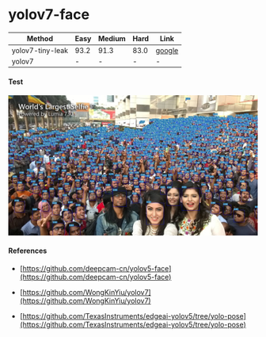 # yolov7-face


| Method           | Easy  | Medium | Hard  | Link  |
| -----------------| ----- | ------ | ----- | ----- |
| yolov7-tiny-leak | 93.2  | 91.3   | 83.0  | [google](https://drive.google.com/file/d/1B2F5YuERfMEfJeRXfz5oMxI8wcZLmvFJ/view?usp=sharing) |
| yolov7           | -     | -      | -     | -     |


#### Test

![](data/images/result.jpg)


#### References

* [https://github.com/deepcam-cn/yolov5-face](https://github.com/deepcam-cn/yolov5-face)

* [https://github.com/WongKinYiu/yolov7](https://github.com/WongKinYiu/yolov7)

* [https://github.com/TexasInstruments/edgeai-yolov5/tree/yolo-pose](https://github.com/TexasInstruments/edgeai-yolov5/tree/yolo-pose)
